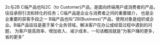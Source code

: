 
2c与2B
C端产品也叫2C（to Customer)产品，是面向终端用户或消费者的产品，往往承担引流和转化的任务；C端产品是企业与消费者之间的重要媒介，
也是企业重要的获客手段之一
B端产品也叫“2B(Business)”产品，使用对象是组织或企业。B端产品往往是基于某个业务领域，解决客户在办公或经营过程中遇到的问题，
  为客户提高效率、增加收入、减少成本，一句话概括就是“为客户赚的更多，省的更多”